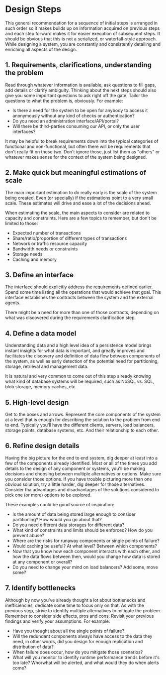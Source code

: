 # Design Steps
This general recommendation for a sequence of initial steps is arranged in such order so it makes builds up on information acquired on previous steps and each step forward makes it for easier execution of subsequent steps. It should be obvious that this is not a serialized, or waterfall-style approach. While designing a system, you are constantly and consistently detailing and enriching all aspects of the design.

## 1. Requirements, clarifications, understanding the problem
Read through whatever information is available, ask questions to fill gaps, add details or clarify ambiguity. Thinking about the next steps should also give you some important questions to ask right off the gate. Tailor the questions to what the problem is, obviously. For example:
- Is there a need for the system to be open for anybody to access it anonymously without any kind of checks or authentication?
- Do you need an administration interface/API/portal?
- Will there be third-parties consuming our API, or only the user interfaces?

It may be helpful to break requirements down into the typical categories of functional and non-functional, but often there will be requirements that don't really fit on these two. Don't ignore those, just list them as "others" or whatever makes sense for the context of the system being designed.

## 2. Make quick but meaningful estimations of scale
The main important estimation to do really early is the scale of the system being created. Even (or specially) if the estimations point to a very small scale. These estimates will drive and ease a lot of the decisions ahead. 

When estimating the scale, the main aspects to consider are related to capacity and constraints. Here are a few topics to remember, but don't be limited to those:

- Expected number of transactions
- Share/ratio/proportion of different types of transactions
- Network or traffic resource capacity
- Bandwidth needs or constraints
- Storage needs
- Caching and memory

## 3. Define an interface
The interface should explicitly address the requirements defined earlier. Spend some time listing all the operations that would achieve that goal. This interface establishes the contracts between the system and the external agents.

There might be a need for more than one of those contracts, depending on what was discovered during the requirements clarification step.

## 4. Define a data model
Understanding data and a high level idea of a persistence model brings instant insights for what data is important, and greatly improves and facilitates the discovery and definition of data flow between components of the system, as well as early detection of the potential need for partitioning, storage, retrieval and management data.

It is natural and very common to come out of this step already knowing what kind of database systems will be required, such as NoSQL *vs.* SQL, blob storage, memory caches, etc.

## 5. High-level design
Get to the boxes and arrows. Represent the core components of the system at a level that is enough for describing the solution to the problem from end to end. Typically you'll have the different clients, servers, load balancers, storage points, database systems, etc. And their relationship to each other.

## 6. Refine design details
Having the big picture for the end to end system, dig deeper at least into a few of the components already identified. Most or all of the times you add details to the design of any component or systems, you'll be making decisions and choosing between multiple alternatives or options. Make sure you consider those options. If you have trouble picturing more than one obvious solution, try a little harder, dig deeper for those alternatives. Consider tha advantages and disadvantages of the solutions considered to pick one (or more) options to be explored.

These examples could be good source of inspiration:
- Is the amount of data being stored large enough to consider partitioning? How would you go about that?
- Do you need different data storages for different data?
- What kind of constraints and limits should be enforced? How do you prevent abuse?
- Where are the risks for runaway components or single points of failure?
- Would caching be useful? At what level? Between which components?
- Now that you know how each component interacts with each other, and how the data flows between then, would you change how data is stored at any component or overall?
- Do you need to change your mind on load balancers? Add some, move some?

## 7. Identify bottlenecks
Although by now you've already thought a lot about bottlenecks and inefficiencies, dedicate some time to focus only on that. As with the previous step, strive to identify multiple alternatives to mitigate the problem. Remember to consider side effects, pros and cons. Revisit your previous findings and verify your assumptions. For example:
- Have you thought about all the single points of failure? 
- Will the redundant components always have access to the data they need, in other words, did you design for enough replication and distribution of data?
- When failure does occur, how do you mitigate those scenarios?
- What will you monitor to identify runtime performance trends before it's too late? Who/what will be alerted, and what would they do when alerts come?
